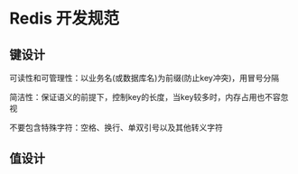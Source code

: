 # Redis 开发规范

## 键设计

可读性和可管理性：以业务名(或数据库名)为前缀(防止key冲突)，用冒号分隔

简洁性：保证语义的前提下，控制key的长度，当key较多时，内存占用也不容忽视

不要包含特殊字符：空格、换行、单双引号以及其他转义字符

## 值设计